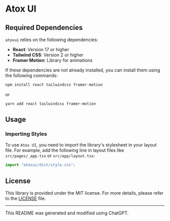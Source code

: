# Atox UI

## Required Dependencies

`atoxui` relies on the following dependencies:

- **React**: Version 17 or higher
- **Tailwind CSS**: Version 2 or higher
- **Framer Motion**: Library for animations

If these dependencies are not already installed, you can install them using the following commands:

```bash
npm install react tailwindcss framer-motion
```

or

```bash
yarn add react tailwindcss framer-motion
```

## Usage

### Importing Styles

To use `Atox UI`, you need to import the library's stylesheet in your layout file. For example, add the following line in layout files like `src/pages/_app.tsx` or `src/app/layout.tsx`:

```typescript
import "atoxui/dist/style.css";
```

## License

This library is provided under the MIT license. For more details, please refer to the [LICENSE](LICENSE) file.

---

This README was generated and modified using ChatGPT.
